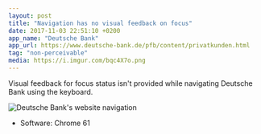 ```yaml
---
layout: post
title: "Navigation has no visual feedback on focus"
date: 2017-11-03 22:51:10 +0200
app_name: "Deutsche Bank"
app_url: https://www.deutsche-bank.de/pfb/content/privatkunden.html
tag: "non-perceivable"
media: https://i.imgur.com/bqc4X7o.png
---
```


Visual feedback for focus status isn't provided while navigating Deutsche Bank using the keyboard.

![Deutsche Bank's website navigation](https://i.imgur.com/bqc4X7o.png)

* Software: Chrome 61